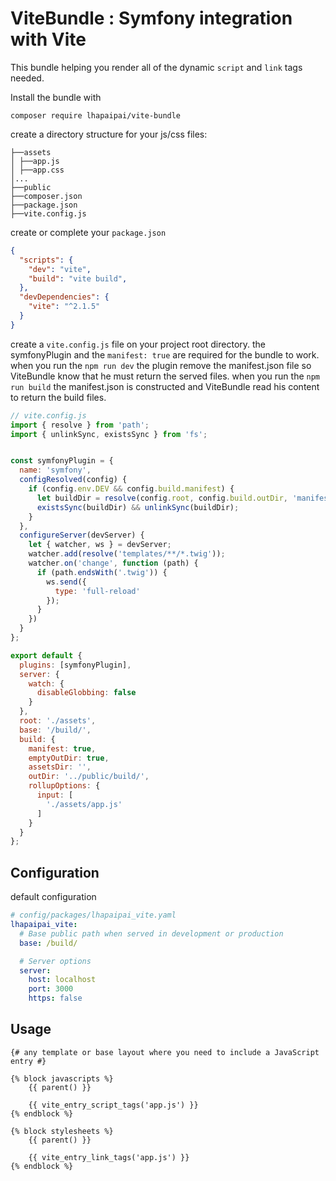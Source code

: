 # ViteBundle : Symfony integration with Vite

This bundle helping you render all of the dynamic `script` and `link` tags needed.

Install the bundle with

```
composer require lhapaipai/vite-bundle
```

create a directory structure for your js/css files:
```
├──assets
│ ├──app.js
│ ├──app.css
│...
├──public
├──composer.json
├──package.json
├──vite.config.js
```

create or complete your `package.json`
```json
{
  "scripts": {
    "dev": "vite",
    "build": "vite build",
  },
  "devDependencies": {
    "vite": "^2.1.5"
  }
}
```

create a `vite.config.js` file on your project root directory.
the symfonyPlugin and the `manifest: true` are required for the bundle to work. when you run the `npm run dev` the plugin remove the manifest.json file so ViteBundle know that he must return the served files.
when you run the `npm run build` the manifest.json is constructed and ViteBundle read his content to return the build files.
```js
// vite.config.js
import { resolve } from 'path';
import { unlinkSync, existsSync } from 'fs';


const symfonyPlugin = {
  name: 'symfony',
  configResolved(config) {
    if (config.env.DEV && config.build.manifest) {
      let buildDir = resolve(config.root, config.build.outDir, 'manifest.json')
      existsSync(buildDir) && unlinkSync(buildDir);
    }
  },
  configureServer(devServer) {
    let { watcher, ws } = devServer;
    watcher.add(resolve('templates/**/*.twig'));
    watcher.on('change', function (path) {
      if (path.endsWith('.twig')) {
        ws.send({
          type: 'full-reload'
        });
      }
    })
  }
};

export default {
  plugins: [symfonyPlugin],
  server: {
    watch: {
      disableGlobbing: false
    }
  },
  root: './assets',
  base: '/build/',
  build: {
    manifest: true,
    emptyOutDir: true,
    assetsDir: '',
    outDir: '../public/build/',
    rollupOptions: {
      input: [
        './assets/app.js'
      ]
    }
  }
};
```


## Configuration

default configuration

```yaml
# config/packages/lhapaipai_vite.yaml
lhapaipai_vite:
  # Base public path when served in development or production
  base: /build/

  # Server options
  server:
    host: localhost
    port: 3000
    https: false

```


## Usage

```twig
{# any template or base layout where you need to include a JavaScript entry #}

{% block javascripts %}
    {{ parent() }}

    {{ vite_entry_script_tags('app.js') }}
{% endblock %}

{% block stylesheets %}
    {{ parent() }}

    {{ vite_entry_link_tags('app.js') }}
{% endblock %}
```